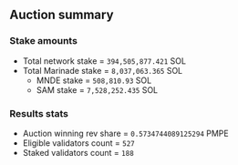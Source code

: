 ## Auction summary

### Stake amounts
- Total network stake = `394,505,877.421` SOL
- Total Marinade stake = `8,037,063.365` SOL
  - MNDE stake = `508,810.93` SOL
  - SAM stake = `7,528,252.435` SOL

### Results stats
- Auction winning rev share = `0.5734744089125294` PMPE
- Eligible validators count = `527`
- Staked validators count = `188`
